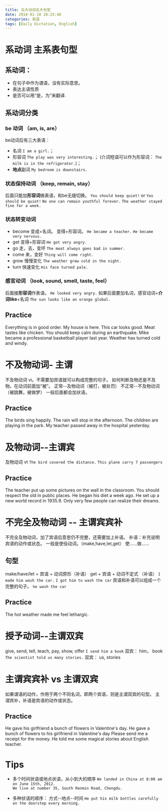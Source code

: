 ```yaml
---
title: 五大动词五大句型
date: 2018-01-18 20:25:48
categories: 英语
tags: [Daily Dictation, English]
---
```


# 系动词 主系表句型
## 系动词： 
* 在句子中作为谓语，没有实际意思。
* 表达主语性质
* 是否可以用“是，为”来翻译.
## 系动词分类
### be 动词 （am, is, are）
be动词后有三大表语： 
* 名词 `I am a girl.`；
* 形容词 `The play was very interesting.`；  (介词短语可以作为形容词： `The milk is in the refrigerator.`)；
* **地点**副词 `My bedroom is downstairs.`
### 状态保持动词 （keep, remain, stay）
后面只能加**形容词**做表语，和be无缝切换。
`You should keep quiet!` or `You should be quiet!`
`No one can remain youthful forever.`
`The weather stayed fine for a week.`
### 状态转变动词
* become 变成+名词。 变得+形容词。
`He became a teacher.`
`He became very nervous.`
* get 变得+形容词 
`He got very angry.`
* go 走，去，变坏 
`The meat always goes bad in summer.`
* come 来，变好
`Thing will come right.`
* grow 慢慢变化
`The weather grew cold in the night.`
* turn 快速变化
`His face turned pale.`
### 感官动词 （look, sound, smell, taste, feel）
后面接**形容词**作表语。
`He looked very angry.`
如果后面要加名词，感官动词+**介词like**+名词
`The sun looks like an orange global.`

## Practice
Everything is in good order.
My house is here.
This car looks good.
Meat tastes like chicken.
You should keep calm during an earthquake.
Mike became a professional basketball player last year.
Weather has turned cold and windy.


# 不及物动词- 主谓
不及物动词 vi。不需要加宾语就可以构成完整的句子。
如何判断及物还是不及物。在动词前面加“被”。
正常--及物动词（被打，被处罚）
不正常--不及物动词（被跳舞，被做梦）
一般后面都会加状语。

## Practice
The birds sing happily.
The rain will stop in the afternoon.
The children are playing in the park.
My teacher passed away in the hospital yesterday.

# 及物动词--主谓宾
及物动词 vt
`The bird covered the distance.`
`This plane carry 7 passengers`

## Practice
The teacher put up some pictures on the wall in the classroom.
You should respect the old in public places.
He began his diet a week ago.
He set up a new world record in 1935.9.
Only very few people can realize their dreams. 

# 不完全及物动词 -- 主谓宾宾补
不完全及物动词，加了宾语后意思仍不完整，还需要加上补语。
补语：补充说明宾语的动作或状态。
一般是使役动词。（make,have,let,get）
使……做…… 
## 句型
make/have/let + 宾语 + 动词原形（补语）
get + 宾语 + 动词不定式 （补语）
`I made him wash the car.`
`I got him to wash the car`
宾语和补语可以组成一个完整的句子。
`he wash the car`

## Practice
The hot weather made me feel lethargic.

# 授予动词--主谓双宾
give, send, tell, teach, pay, show, offer
`I send him a book`
双宾： him， book
`The scientist told us many stories.`
双宾： us, stories

# 主谓宾宾补 vs 主谓双宾
如果谓语的动作，作用于两个不同名词，即两个宾语，则是主谓双宾的句型。
主谓宾补，补语是宾语的动作或状态。
## Practice
He gave his girlfriend a bunch of flowers in Valentine's day.
He gave a bunch of flowers to his girlfriend in Valentine's day
Please send me a receipt for the money.
He told me some magical stories about English teacher.

# Tips
* 多个时间状语或地点状语，从小到大的顺序
`We landed in China at 8:00 am on June 15th, 2012.`  
`We live at number 35, South Renmin Road, Chengdu.`

* 多种状语的顺序： 方式--地点--时间
`He put his milk bottles carefully on the doorstep every morning.`